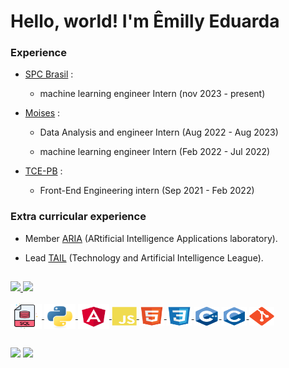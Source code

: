 # Hello, world! I'm Êmilly Eduarda

### Experience

- [SPC Brasil](https://www.spcbrasil.org.br/) : 
    - machine learning engineer Intern (nov 2023 - present)
      

- [Moises](https://moises.ai/) : 
    - Data Analysis and engineer Intern (Aug 2022 - Aug 2023)

    - machine learning engineer Intern (Feb 2022 - Jul 2022)


- [TCE-PB](https://tce.pb.gov.br/) :
    - Front-End Engineering intern (Sep 2021 - Feb 2022)


### Extra curricular experience

- Member [ARIA](https://aria.ci.ufpb.br/en/sobre/) (ARtificial Intelligence Applications laboratory).

- Lead <a href="https://github.com/TailUFPB">TAIL<a> (Technology and Artificial Intelligence League).

##
    

 <div>
  <a href="https://github.com/emillyedu">
  <img height="168em" src="https://github-readme-stats.vercel.app/api?username=emillyedu&show_icons=true&theme=dracula&include_all_commits=true&count_private=true"/>
  <img height="168em" src="https://github-readme-stats.vercel.app/api/top-langs/?username=emillyedu&layout=compact&langs_count=16&theme=dracula"/>
</div>
<div style="display: inline_block"><br>
  <img align="center" alt="emilly-SQL" height="40" width="50" src="https://github.com/emillyedu/emillyedu/blob/main/icons%20md-github/icons8-sql-64.png">
  <img align="center" alt="emilly-Python" height="40" width="50" src="https://raw.githubusercontent.com/devicons/devicon/master/icons/python/python-original.svg">
  <img align="center" alt="emilly-Angular" height="40" width="50" src="https://github.com/emillyedu/emillyedu/blob/main/icons%20md-github/angular.svg">  
  <img align="center" alt="emilly-Js" height="30" width="40" src="https://raw.githubusercontent.com/devicons/devicon/master/icons/javascript/javascript-plain.svg">
  <img align="center" alt="emilly-HTML" height="30" width="40" src="https://raw.githubusercontent.com/devicons/devicon/master/icons/html5/html5-original.svg">
  <img align="center" alt="emilly-CSS" height="30" width="40" src="https://raw.githubusercontent.com/devicons/devicon/master/icons/css3/css3-original.svg">
  <img align="center" alt="emilly-C" height="30" width="40" src="https://raw.githubusercontent.com/devicons/devicon/master/icons/cplusplus/cplusplus-original.svg">
  <img align="center" alt="emilly-C" height="30" width="40" src="https://raw.githubusercontent.com/devicons/devicon/master/icons/c/c-original.svg">
  <img align="center" alt="emilly-Git" height="30" width="40" src="https://raw.githubusercontent.com/devicons/devicon/master/icons/git/git-original.svg">
</div>
  
  ##
 
<div> 
  <a href="https://www.linkedin.com/in/emilly-eduarda/" target="_blank"><img src="https://img.shields.io/badge/-LinkedIn-%230077B5?style=for-the-badge&logo=linkedin&logoColor=white" target="_blank"></a> 
  <a href = "mailto:emillysilvasc@gmail.com"><img src="https://img.shields.io/badge/-Gmail-A52A2A?style=for-the-badge&logo=gmail&logoColor=white" target="_blank"></a>
 
 <!-- ![Snake animation](https://github.com/emillyedu/emillyedu/blob/output/github-contribution-grid-snake.svg) -->
 
</div>
